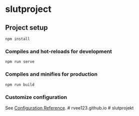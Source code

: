 # slutproject

## Project setup
```
npm install
```

### Compiles and hot-reloads for development
```
npm run serve
```

### Compiles and minifies for production
```
npm run build
```

### Customize configuration
See [Configuration Reference](https://cli.vuejs.org/config/).
#   r v e e 1 2 3 . g i t h u b . i o  
 #   s l u t p r o j e k t  
 